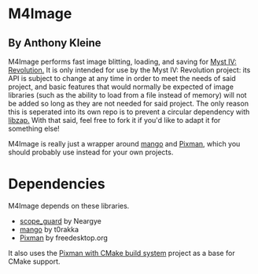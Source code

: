 # M4Image
## By Anthony Kleine

M4Image performs fast image blitting, loading, and saving for [Myst IV: Revolution.](https://github.com/tomysshadow/M4Revolution/) It is only intended for use by the Myst IV: Revolution project: its API is subject to change at any time in order to meet the needs of said project, and basic features that would normally be expected of image libraries (such as the ability to load from a file instead of memory) will not be added so long as they are not needed for said project. The only reason this is seperated into its own repo is to prevent a circular dependency with [libzap.](https://github.com/HumanGamer/libzap) With that said, feel free to fork it if you'd like to adapt it for something else!

M4Image is really just a wrapper around [mango](https://github.com/t0rakka/mango) and [Pixman](https://www.pixman.org), which you should probably use instead for your own projects.

# Dependencies

M4Image depends on these libraries.

- [scope_guard](https://github.com/Neargye/scope_guard) by Neargye
- [mango](https://github.com/t0rakka/mango) by t0rakka
- [Pixman](https://www.pixman.org) by freedesktop.org

It also uses the [Pixman with CMake build system](https://github.com/CMakePorts/pixman) project as a base for CMake support.